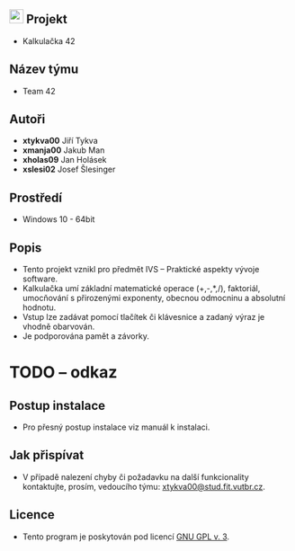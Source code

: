 ## <img src="https://raw.githubusercontent.com/jakubman1/Calculator/master/src/calculator.ico?token=AjRiP7ct0dToOhJmjQWf8Y8_x3bvkhhqks5a4aamwA%3D%3D" width="25" height="25" /> Projekt
- Kalkulačka 42

## Název týmu
- Team 42

## Autoři
- **xtykva00** Jiří Tykva
- **xmanja00** Jakub Man
- **xholas09** Jan Holásek
- **xslesi02** Josef Šlesinger

## Prostředí
- Windows 10 - 64bit

## Popis
- Tento projekt vznikl pro předmět IVS – Praktické aspekty vývoje software.
- Kalkulačka umí základní matematické operace (+,-,*,/), faktoriál, umocňování s přirozenými exponenty, obecnou odmocninu a absolutní hodnotu.
- Vstup lze zadávat pomocí tlačítek či klávesnice a zadaný výraz je vhodně obarvován.
- Je podporována pamět a závorky.

# TODO – odkaz
## Postup instalace
- Pro přesný postup instalace viz manuál k instalaci.

## Jak přispívat
- V případě nalezení chyby či požadavku na další funkcionality kontaktujte, prosím, vedoucího týmu: xtykva00@stud.fit.vutbr.cz.

## Licence
- Tento program je poskytován pod licencí [GNU GPL v. 3](https://github.com/jakubman1/Calculator/blob/master/LICENSE.md).